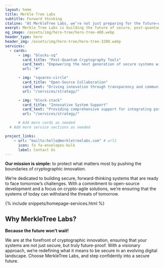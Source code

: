 ```yaml
---
layout: home
title: Merkle Tree Labs
subtitle: Forward thinking
ctaline: "At MerkleTree Labs, we’re not just preparing for the future—we’re creating it."
exerpt: Merkle Tree Labs is building the future of secure, post-quantum systems through projects focused on post-quantum secure cryprography pushing the next generation of secure systems.
og_image: /assets/img/hero-tree/hero-tree-480.webp
header_type: hero
header_img: /assets/img/hero-tree/hero-tree-3200.webp
services:
  - cards:
      - img: "blocks-sq"
        card_title: "Post-Quantum Cryptography Tools"
        card_text: "Empowering the next generation of secure systems with advanced, quantum-resistant cryptographic solutions and integrations."
        url: "#"

      - img: "squares-circle"
        card_title: "Open-Source Collaboration"
        card_text: "Driving innovation through transparency and community-driven development, ensuring our tools are robust, adaptable, and future-ready."
        url: "/services/strategy/"

      - img: "block-stack"
        card_title: "Innovative System Support"
        card_text: "Providing comprehensive support for integrating post-quantum security into existing infrastructures, helping organizations stay ahead of the curve."
        url: "/services/strategy/"

      # Add more cards as needed
  # Add more service sections as needed

project_links:
    - url: "mailto:hello@merkletreelabs.com" # url1
      icon: fa fa-envelopes-bulk
      label: Contact Us
---
```


**Our mission is simple:** to protect what matters most by pushing the boundaries of cryptographic innovation. 

We’re dedicated to building secure, forward-thinking systems that are ready to face tomorrow’s challenges. 
With a commitment to open-source development and a focus on crypto-agile solutions, we’re ensuring that the systems of today can withstand the threats of tomorrow.

{% include snippets/homepage-services.html %}


## Why MerkleTree Labs?

**Because the future won’t wait!** 

We are at the forefront of cryptographic innovation, ensuring that your systems are not just secure, but truly future-proof. With a visionary approach, we’re redefining what it means to be secure in an evolving digital landscape. Choose MerkleTree Labs, and step confidently into a secure future.